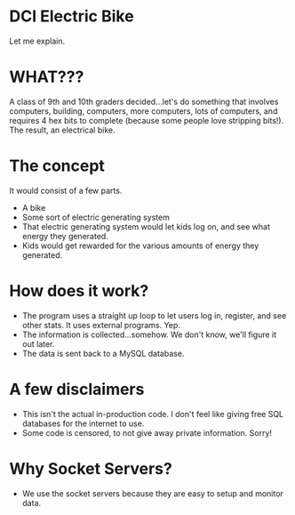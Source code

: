 # DCI Electric Bike
Let me explain.

# WHAT???
A class of 9th and 10th graders decided...let's do something that involves computers, building, computers, more computers, lots of computers, and requires 4 hex bits to complete (because some people love stripping bits!). The result, an electrical bike.

# The concept
It would consist of a few parts.
* A bike
* Some sort of electric generating system
* That electric generating system would let kids log on, and see what energy they generated.
* Kids would get rewarded for the various amounts of energy they generated.

# How does it work?
* The program uses a straight up loop to let users log in, register, and see other stats. It uses external programs. Yep.
* The information is collected...somehow. We don't know, we'll figure it out later.
* The data is sent back to a MySQL database.

# A few disclaimers
* This isn't the actual in-production code. I don't feel like giving free SQL databases for the internet to use.
* Some code is censored, to not give away private information. Sorry!

# Why Socket Servers?
* We use the socket servers because they are easy to setup and monitor data.
